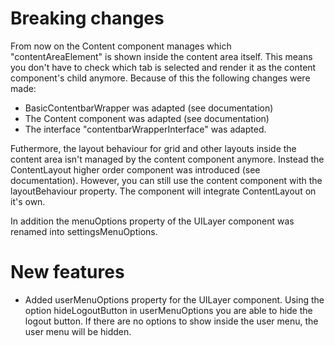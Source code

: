 # Breaking changes
From now on the Content component manages which "contentAreaElement" is shown inside the content area itself. This means you don't have to check which tab is selected and render it as the content component's child anymore. Because of this the following changes were made:
- BasicContentbarWrapper was adapted (see documentation)
- The Content component was adapted (see documentation)
- The interface "contentbarWrapperInterface" was adapted.

Futhermore, the layout behaviour for grid and other layouts inside the content area isn't managed by the content component anymore. Instead the ContentLayout higher order component was introduced (see documentation). However, you can still use the content component with the layoutBehaviour property. The component will integrate ContentLayout on it's own.

In addition the menuOptions property of the UILayer component was renamed into settingsMenuOptions.

# New features
- Added userMenuOptions property for the UILayer component. Using the option hideLogoutButton in userMenuOptions you are able to hide the logout button. If there are no options to show inside the user menu, the user menu will be hidden.